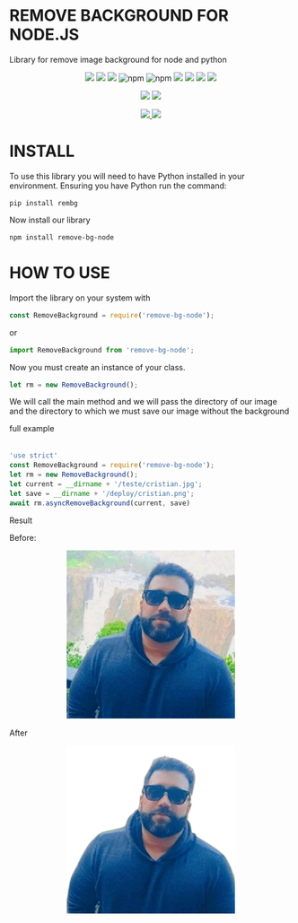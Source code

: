 # REMOVE BACKGROUND FOR NODE.JS

Library for remove image background for node and python

<p align="center">
   <img src="https://img.shields.io/bower/l/MI?style=flat-square">
   <img src="https://img.shields.io/badge/version-1.0.3-blue">
   <img src="https://img.shields.io/npm/dy/remove-bg-node">
   <img alt="npm" src="https://img.shields.io/npm/dm/remove-bg-node">
   <img alt="npm" src="https://img.shields.io/npm/dw/remove-bg-node">
   <img src="https://img.shields.io/github/issues/rhaymisonbetini/remove-bg-node.svg">
   <img src="https://img.shields.io/github/issues-closed/rhaymisonbetini/remove-bg-node.svg">
   <img src="https://img.shields.io/github/issues-pr/rhaymisonbetini/remove-bg-node.svg">
   <img src="https://img.shields.io/github/issues-pr-closed/rhaymisonbetini/remove-bg-node.svg">
</p>

<p align="center">
   <img src="https://img.shields.io/badge/JavaScript-F7DF1E?style=for-the-badge&logo=javascript&logoColor=black">
   <img src="https://img.shields.io/badge/Node.js-43853D?style=for-the-badge&logo=node.js&logoColor=white">
</p>

<p align="center">
  <a href="https://www.linkedin.com/in/heleno-betini-2b3016175/" target="_blank">
    <img src="https://img.shields.io/badge/LinkedIn-0077B5?style=for-the-badge&logo=linkedin&logoColor=white">
  </a>
  <a href="https://github.com/rhaymisonbetini" target="_blank">
    <img src="https://img.shields.io/badge/GitHub-100000?style=for-the-badge&logo=github&logoColor=white">
  </a>
</p>

# INSTALL

To use this library you will need to have Python installed in your environment.
Ensuring you have Python run the command:
``` shell
pip install rembg
```

Now install our library

```shell
npm install remove-bg-node
```

# HOW TO USE

Import the library on your system with

``` javascript
const RemoveBackground = require('remove-bg-node');
```

or

``` javascript
import RemoveBackground from 'remove-bg-node';
```
Now you must create an instance of your class.

``` javascript
let rm = new RemoveBackground();
```
We will call the main method and we will pass the directory of our image and the directory 
to which we must save our image without the background

full example
```javascript

'use strict'
const RemoveBackground = require('remove-bg-node');
let rm = new RemoveBackground();
let current = __dirname + '/teste/cristian.jpg';
let save = __dirname + '/deploy/cristian.png';
await rm.asyncRemoveBackground(current, save)

```
Result

Before:

<div align="center">
  <img src="https://github.com/rhaymisonbetini/remove-bg-node/blob/main/assets/cristian.jpg" width="300" height="300"/>
</div>

After

<div align="center">
  <img src="https://github.com/rhaymisonbetini/remove-bg-node/blob/main/assets/cristian.png" width="300" height="300"/>
</div>